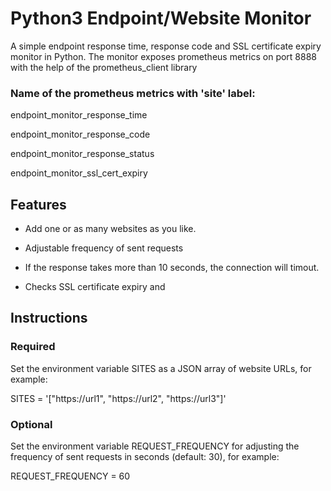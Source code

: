 # Python3 Endpoint/Website Monitor

A simple endpoint response time, response code and SSL certificate expiry monitor in Python.
The monitor exposes prometheus metrics on port 8888 with the help of the prometheus_client library


### Name of the prometheus metrics with 'site' label:

endpoint_monitor_response_time

endpoint_monitor_response_code

endpoint_monitor_response_status

endpoint_monitor_ssl_cert_expiry


## Features

- Add one or as many websites as you like.

- Adjustable frequency of sent requests

- If the response takes more than 10 seconds, the connection will timout.

- Checks SSL certificate expiry and 


## Instructions

### Required

Set the environment variable SITES as a JSON array of website URLs, for example:

SITES = '["https://url1", "https://url2", "https://url3"]'


### Optional

Set the environment variable REQUEST_FREQUENCY for adjusting the frequency of sent requests in seconds (default: 30), for example:

REQUEST_FREQUENCY = 60
